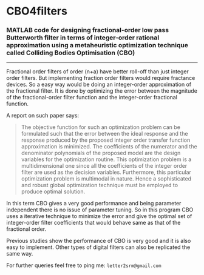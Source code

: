 # CBO4filters

### MATLAB code for designing fractional-order low pass Butterworth filter in terms of integer-order rational approximation using a metaheuristic optimization technique called Colliding Bodies Optimisation (CBO)

---

Fractional order filters of order (n+a) have better roll-off than just integer order filters. But implementing fraction order filters would require fractance devices. So a easy way would be doing an integer-order approximation of the fractional filter. It is done by optimizing the error between the magnitude of the fractional-order filter function and the integer-order fractional function.

A report on such paper says:

> The objective function for such an optimization problem can be formulated such that the error between the ideal response and the response produced by the proposed integer order transfer function approximation is minimized. The coefficients of the numerator and the denominator polynomials of the proposed model are the design variables for the optimization routine. This optimization problem is a multidimensional one since all the coefficients of the integer order filter are used as the decision variables. Furthermore, this particular optimization problem is multimodal in nature. Hence a sophisticated and robust global optimization technique must be employed to produce optimal solution.

In this term CBO gives a very good performance and being parameter independent there is no issue of parameter tuning. So in this program CBO uses a iterative technique to minimize the error and give the optimal set of integer-order filter coefficients that would behave same as that of the fractional order.

Previous studies show the performance of CBO is very good and it is also easy to implement. Other types of digital filters can also be replicated the same way.

For further queries feel free to ping me: `letter2srm@gmail.com`
